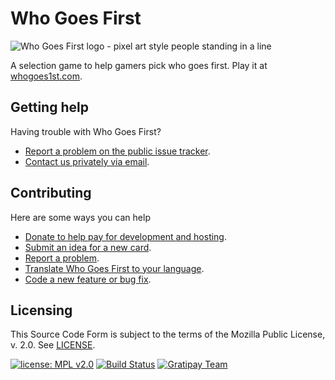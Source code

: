 # Who Goes First

![Who Goes First logo - pixel art style people standing in a
line](static/cards/who_goes_first.png)

A selection game to help gamers pick who goes first. Play it at
[whogoes1st.com](https://whogoes1st.com).


## Getting help

Having trouble with Who Goes First?

- [Report a
  problem on the public issue
  tracker](https://github.com/whogoesfirst/who-goes-first/issues/new).
- [Contact us privately via email](mailto:support@whogoes1st.com).


## Contributing

Here are some ways you can help

- [Donate to help pay for development and
  hosting](https://gratipay.com/Who-Goes-First/).
- [Submit an idea for a new card](docs/ADDING_CARDS.md).
- [Report a
  problem](https://github.com/whogoesfirst/who-goes-first/issues/new).
- [Translate Who Goes First to your language](docs/TRANSLATING.md).
- [Code a new feature or bug fix](CONTRIBUTING.md).


## Licensing

This Source Code Form is subject to the terms of the Mozilla Public License, v.
2.0. See [LICENSE](LICENSE).

[![license: MPL v2.0](https://img.shields.io/badge/license-MPL%20v2.0-blue.svg)](https://www.mozilla.org/en-US/MPL/2.0/)
[![Build Status](https://img.shields.io/travis/whogoesfirst/who-goes-first.svg)](https://travis-ci.org/whogoesfirst/who-goes-first)
[![Gratipay
Team](https://img.shields.io/gratipay/team/Who-Goes-First.svg?maxAge=2592000)](https://gratipay.com/Who-Goes-First/)
